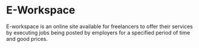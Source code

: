 # E-Workspace
E-workspace is an online site available for freelancers to offer their services by executing jobs being posted by employers for a specified period of time and good prices.